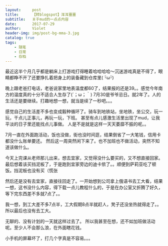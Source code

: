 ```yaml
---
layout:     post
title:      【转blogspot】浑浑噩噩
subtitle:   关于mud的一点点内容
date:       2017-07-29
author:     Violet
header-img: img/post-bg-mma-3.jpg
catalog: true
tags:
    - 随笔
    - 日常
    - 存档
---
```


最近这半个月几乎都是躺床上打游戏打得睡着哈哈哈哈～沉迷游戏真是不得了，眼睛都睁不开了还要挣扎着把身上的装备藏到仓库里( ･ิω･ิ)

晚上跟老爸打电话，老爸说家里地表温度都60了，结果报的还是39。。感觉今年南方的温度真的十分不适合人生存了(´；ω；｀)
7月30是爷爷忌日。就2年了。人的生活还是要继续。打趣地想一想，就当是续了一秒吧。。。

感觉自己的生活差不多也变成毅种循环了。骑车到地铁站，坐地铁，坐公交，玩一玩，干点儿正事儿，再玩一玩，下班。
甚至有点儿感激生活里出现了mud，让我平淡的日子里还能找点儿事做。
人是不是就是这样一天天萎靡不振的呢。。

7月一直在外面跑活动，饭也没做，街也没时间逛，结果倒省了一大笔钱，信用卡都没什么账单要还。
然后这一周突然闲下来了。也不加班也不做活动，突然不知道该做什么。

今天上完课从老师那儿出来，想去宜家，又觉得没什么要买的，又不想直接回家。最后想着该买挡泥板了，于是跑到宜家旁边的迪卡侬了。。顺便到萨莉亚吃了顿饭。挡泥板也没有买（慌张

然后还是没有去宜家，直接往回走了。一开始想到公司拿上俄语书去工大看，结果一想，这书没什么内容，得下载一点儿教程什么的，于是在办公室又折腾了好久，等下完东西差不多就7点了。。

我一想，到工大差不多7点半，工大假期8点半就赶人，凳子还没坐热就得走了。。
所以最后也没有去工大。

无聊的、没有计划的一天就这样过去了。
所以我甚至在想，还不如加班做活动呢。至少人不会那么浪，在外面瞎花钱。

小手机的屏幕坏了，打几个字真是不容易。。。
